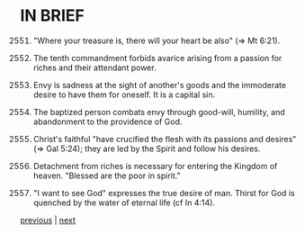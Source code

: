 # IN BRIEF

2551. "Where your treasure is, there will your heart be also" (⇒ Mt 6:21).

2552. The tenth commandment forbids avarice arising from a passion for riches and their attendant power.

2553. Envy is sadness at the sight of another's goods and the immoderate desire to have them for oneself. It is a capital sin.

2554. The baptized person combats envy through good-will, humility, and abandonment to the providence of God.

2555. Christ's faithful "have crucified the flesh with its passions and desires" (⇒ Gal 5:24); they are led by the Spirit and follow his desires.

2556. Detachment from riches is necessary for entering the Kingdom of heaven. "Blessed are the poor in spirit."

2557. "I want to see God" expresses the true desire of man. Thirst for God is quenched by the water of eternal life (cf In 4:14).

[previous](https://github.com/Tenari/non-fiction/blob/master/catechism/__P8X.md) | [next](https://github.com/Tenari/non-fiction/blob/master/catechism/__P8Z.md)